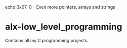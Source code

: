 echo 0x07. C - Even more pointers, arrays and strings
# alx-low_level_programming
Contains all my C programming projects.
